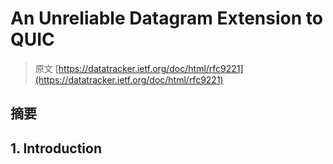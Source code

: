 # An Unreliable Datagram Extension to QUIC

> 原文 [https://datatracker.ietf.org/doc/html/rfc9221](https://datatracker.ietf.org/doc/html/rfc9221)

## 摘要

## 1. Introduction